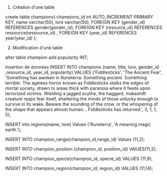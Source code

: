 1. Création d'une table

create table champions(
champions_id int AUTO_INCREMENT PRIMARY KEY,
name varchar(50),
lore varchar(50), 
FOREIGN KEY (gender_id) REFERENCES gender(gender_id),
FOREIGN KEY (resource_id) REFERENCES ressource(ressource_id) ,
FOREIGN KEY (year_id) REFERENCES year(year_id) 
);

2. Modification d'une table

alter table champion
add popularity INT;

Insertion de données
INSERT INTO champions (name, title, lore, gender_id ,resource_id, year_id, popularity)
VALUES ('Fiddlesticks', 'The Ancient Fear', 'Something has awoken in Runeterra.
Something ancient. Something terrible. The ageless horror known as Fiddlesticks stalks the edges of mortal society, 
drawn to areas thick with paranoia where it feeds upon terrorized victims. Wielding a jagged scythe, 
the haggard, makeshift creature reaps fear itself, shattering the minds of those unlucky enough to survive in its wake. 
Beware the sounding of the crow, or the whispering of the shape that appears almost human... Fiddlesticks has returned.', 3, 1, 1, 5); 

INSERT into regions(name, lore)
Values ('Runeterra', 'A meaning magic earth.');

INSERT INTO champion_range(champion_id,range_id)
Values (11,2);

INSERT INTO champion_position (champion_id, position_id)
VAlUES(11,2);

INSERT INTO champion_specie(champion_id, specie_id)
VALUES (11,9);

INSERT INTO champion_region(champion_id, region_id)
VALUES (11,14);
